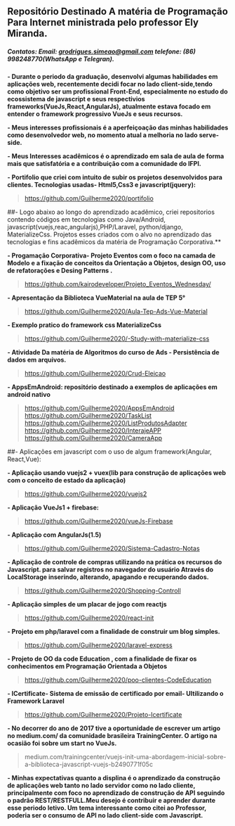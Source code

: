 
## Repositório Destinado A matéria de Programação Para Internet  ministrada pelo professor Ely Miranda.


##### Contatos:   Email: grodrigues.simeao@gmail.com  telefone: (86) 998248770(WhatsApp e Telegran).

**-  Durante o periodo da graduação, desenvolvi algumas habilidades  em aplicações web, recentemente decidi focar no lado   client-side,tendo como objetivo ser um profissional Front-End, especialmente no estudo do ecossistema de javascript e seus respectivios frameworks(VueJs,React,AngularJs), atualmente estava focado  em entender  o framework progressivo VueJs e seus recursos.**

**- Meus interesses  profissionais é a aperfeiçoação das minhas habilidades como desenvolvedor web, no momento atual a melhoria no lado  serve-side.**

**- Meus Interesses acadêmicos é o aprendizado em sala de aula de forma mais que satisfatória e a contribuição com a comunidade do IFPI.**

**- Portifolio que criei com intuito de subir os projetos desenvolvidos para clientes. Tecnologias usadas- Html5,Css3 e javascript(jquery):**   

> https://github.com/Guilherme2020/portifolio

##- Logo abaixo ao longo do aprendizado acadêmico, criei  repositorios contendo códigos em tecnologias como Java/Android, javascript(vuejs,reac,angularjs),PHP/Laravel, python/django,  MaterializeCss. Projetos esses criados com o alvo no aprendizado das tecnologias e fins acadêmicos da matéria de Programação Corporativa.**

**- Progamação Corporativa- Projeto Eventos com o foco na camada de Modelo e a fixação de conceitos da Orientação a Objetos, design OO, uso de refatorações e Desing Patterns .**         

> https://github.com/kairodeveloper/Projeto_Eventos_Wednesday/


**- Apresentação da Biblioteca VueMaterial  na aula de TEP 5°**


> https://github.com/Guilherme2020/Aula-Tep-Ads-Vue-Material


**- Exemplo pratico do  framework css  MaterializeCss**


> https://github.com/Guilherme2020/-Study-with-materialize-css


**- Atividade Da matéria de Algoritmos do curso de Ads - Persistência de dados em arquivos.**


> https://github.com/Guilherme2020/Crud-Eleicao


**- AppsEmAndroid: repositório destinado a exemplos de aplicações em android nativo**


>    https://github.com/Guilherme2020/AppsEmAndroid  
>    https://github.com/Guilherme2020/TaskList
>    https://github.com/Guilherme2020/ListProdutosAdapter
>    https://github.com/Guilherme2020/InterajeAPP  
>    https://github.com/Guilherme2020/CameraApp


##- Aplicações em javascript com  o uso de algum framework(Angular, React,Vue):



**- Aplicação usando vuejs2 + vuex(lib para construção de aplicações web com o  conceito de estado da aplicação)**


>  https://github.com/Guilherme2020/vuejs2


**- Aplicação VueJs1 + firebase:**

>  https://github.com/Guilherme2020/vueJs-Firebase  


**- Aplicação com AngularJs(1.5)**

>  https://github.com/Guilherme2020/Sistema-Cadastro-Notas


**- Aplicação de controle de compras utilizando na prática os recursos do Javascript. para salvar registros no navegador do usuário Através do LocalStorage inserindo, alterando, apagando e recuperando dados.**       

>  https://github.com/Guilherme2020/Shopping-Controll


**- Aplicação simples de um placar de jogo com reactjs**  

>  https://github.com/Guilherme2020/react-init


**- Projeto em php/laravel com a finalidade de construir um blog simples.**

>  https://github.com/Guilherme2020/laravel-express


**- Projeto de OO da code Education , com a finalidade de fixar os conhecimentos  em Programação Orientada a Objetos**      

>  https://github.com/Guilherme2020/poo-clientes-CodeEducation


**- ICertificate- Sistema de emissão de certificado por email- Ultilizando o Framework Laravel**


> https://github.com/Guilherme2020/Projeto-Icertificate    


**- No decorrer do ano de 2017 tive a oportunidade de escrever um artigo no medium.com/ da comunidade brasileira TrainingCenter. O artigo na ocasião foi sobre um start  no  VueJs.**

>    medium.com/trainingcenter/vuejs-init-uma-abordagem-inicial-sobre-a-biblioteca-javascript-vuejs-b2490771f05c


**- Minhas expectativas quanto a displina é o aprendizado da construção de aplicações web   tanto no lado servidor como no lado cliente, principalmente com foco no aprendizado de construção de API seguindo o padrão REST/RESTFULL.Meu  desejo é contribuir e aprender durante esse periodo letivo.
Um tema interessante como citei ao Professor, poderia ser o  consumo de API  no lado client-side com Javascript.**
